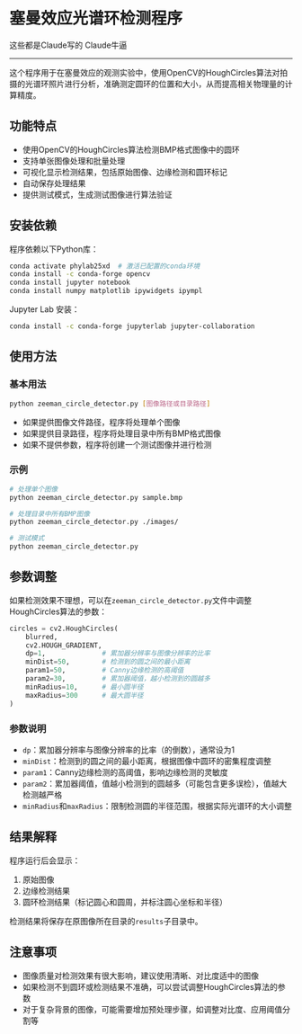 # 塞曼效应光谱环检测程序

这些都是Claude写的 Claude牛逼

---

这个程序用于在塞曼效应的观测实验中，使用OpenCV的HoughCircles算法对拍摄的光谱环照片进行分析，准确测定圆环的位置和大小，从而提高相关物理量的计算精度。

## 功能特点

- 使用OpenCV的HoughCircles算法检测BMP格式图像中的圆环
- 支持单张图像处理和批量处理
- 可视化显示检测结果，包括原始图像、边缘检测和圆环标记
- 自动保存处理结果
- 提供测试模式，生成测试图像进行算法验证

## 安装依赖

程序依赖以下Python库：

```bash
conda activate phylab25xd  # 激活已配置的conda环境
conda install -c conda-forge opencv
conda install jupyter notebook
conda install numpy matplotlib ipywidgets ipympl
```

Jupyter Lab 安装：

```bash
conda install -c conda-forge jupyterlab jupyter-collaboration
```

## 使用方法

### 基本用法

```bash
python zeeman_circle_detector.py [图像路径或目录路径]
```

- 如果提供图像文件路径，程序将处理单个图像
- 如果提供目录路径，程序将处理目录中所有BMP格式图像
- 如果不提供参数，程序将创建一个测试图像并进行检测

### 示例

```bash
# 处理单个图像
python zeeman_circle_detector.py sample.bmp

# 处理目录中所有BMP图像
python zeeman_circle_detector.py ./images/

# 测试模式
python zeeman_circle_detector.py
```

## 参数调整

如果检测效果不理想，可以在`zeeman_circle_detector.py`文件中调整HoughCircles算法的参数：

```python
circles = cv2.HoughCircles(
    blurred,
    cv2.HOUGH_GRADIENT,
    dp=1,              # 累加器分辨率与图像分辨率的比率
    minDist=50,        # 检测到的圆之间的最小距离
    param1=50,         # Canny边缘检测的高阈值
    param2=30,         # 累加器阈值，越小检测到的圆越多
    minRadius=10,      # 最小圆半径
    maxRadius=300      # 最大圆半径
)
```

### 参数说明

- `dp`：累加器分辨率与图像分辨率的比率（的倒数），通常设为1
- `minDist`：检测到的圆之间的最小距离，根据图像中圆环的密集程度调整
- `param1`：Canny边缘检测的高阈值，影响边缘检测的灵敏度
- `param2`：累加器阈值，值越小检测到的圆越多（可能包含更多误检），值越大检测越严格
- `minRadius`和`maxRadius`：限制检测圆的半径范围，根据实际光谱环的大小调整

## 结果解释

程序运行后会显示：

1. 原始图像
2. 边缘检测结果
3. 圆环检测结果（标记圆心和圆周，并标注圆心坐标和半径）

检测结果将保存在原图像所在目录的`results`子目录中。

## 注意事项

- 图像质量对检测效果有很大影响，建议使用清晰、对比度适中的图像
- 如果检测不到圆环或检测结果不准确，可以尝试调整HoughCircles算法的参数
- 对于复杂背景的图像，可能需要增加预处理步骤，如调整对比度、应用阈值分割等